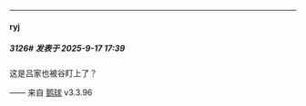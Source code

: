 ﻿
*****

####  ryj  
##### 3126#       发表于 2025-9-17 17:39

这是吕家也被谷盯上了？

—— 来自 [鹅球](https://www.pgyer.com/GcUxKd4w) v3.3.96

